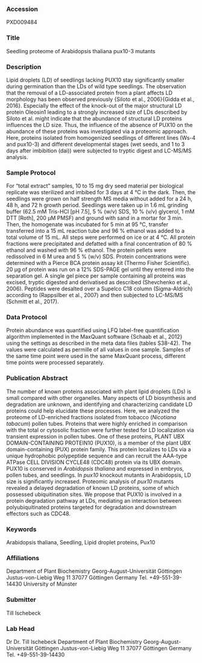 ### Accession
PXD009484

### Title
Seedling proteome of Arabidopsis thaliana pux10-3 mutants

### Description
Lipid droplets (LD) of seedlings lacking PUX10 stay significantly smaller during germination than the LDs of wild type seedlings. The observation that the removal of a LD-associated protein from a plant affects LD morphology has been observed previously {Siloto et al., 2006}{Gidda et al., 2016}. Especially the effect of the knock-out of the major structural LD protein Oleosin1 leading to a strongly increased size of LDs described by Siloto et al. might indicate that the abundance of structural LD proteins influences the LD size. Thus, the influence of the absence of PUX10 on the abundance of these proteins was investigated via a proteomic approach. Here, proteins isolated from homogenized seedlings of different lines (Ws-4 and pux10-3) and different developmental stages (wet seeds, and 1 to 3 days after imbibition (dai)) were subjected to tryptic digest and LC-MS/MS analysis.

### Sample Protocol
For “total extract” samples, 10 to 15 mg dry seed material per biological replicate was sterilized and imbibed for 3 days at 4 °C in the dark. Then, the seedlings were grown on half strength MS media without added for a 24 h, 48 h, and 72 h growth period. Seedlings were taken up in 1.6 mL grinding buffer (62.5 mM Tris-HCl [pH 7.5], 5 % (w/v) SDS, 10 % (v/v) glycerol, 1 mM DTT [Roth], 200 µM PMSF) and ground with sand in a mortar for 3 min. Then, the homogenate was incubated for 5 min at 95 °C, transfer transferred into a 15 mL reaction tube and 96 % ethanol was added to a total volume of 15 mL. All steps were performed on ice or at 4 °C. All protein fractions were precipitated and defatted with a final concentration of 80 % ethanol and washed with 96 % ethanol. The protein pellets were redissolved in 6 M urea and 5 % (w/v) SDS. Protein concentrations were determined with a Pierce BCA protein assay kit (Thermo Fisher Scientific‎). 20 µg of protein was run on a 12% SDS-PAGE gel until they entered into the separation gel. A single gel piece per sample containing all proteins was excised, tryptic digested and derivatised as described (Shevchenko et al., 2006). Peptides were desalted over a Supelco C18 column (Sigma-Aldrich) according to (Rappsilber et al., 2007) and then subjected to LC-MS/MS (Schmitt et al., 2017).

### Data Protocol
Protein abundance was quantified using LFQ label-free quantification algorithm implemented in the MaxQuant software {Schaab et al., 2012} using the settings as described in the meta data files (tables S38-42). The values were calculated as permille of all values in one sample. Samples of the same time point were used in the same MaxQuant process, different time points were processed separately.

### Publication Abstract
The number of known proteins associated with plant lipid droplets (LDs) is small compared with other organelles. Many aspects of LD biosynthesis and degradation are unknown, and identifying and characterizing candidate LD proteins could help elucidate these processes. Here, we analyzed the proteome of LD-enriched fractions isolated from tobacco (<i>Nicotiana tabacum</i>) pollen tubes. Proteins that were highly enriched in comparison with the total or cytosolic fraction were further tested for LD localization via transient expression in pollen tubes. One of these proteins, PLANT UBX DOMAIN-CONTAINING PROTEIN10 (PUX10), is a member of the plant UBX domain-containing (PUX) protein family. This protein localizes to LDs via a unique hydrophobic polypeptide sequence and can recruit the AAA-type ATPase CELL DIVISION CYCLE48 (CDC48) protein via its UBX domain. PUX10 is conserved in <i>Arabidopsis thaliana</i> and expressed in embryos, pollen tubes, and seedlings. In <i>pux10</i> knockout mutants in Arabidopsis, LD size is significantly increased. Proteomic analysis of <i>pux10</i> mutants revealed a delayed degradation of known LD proteins, some of which possessed ubiquitination sites. We propose that PUX10 is involved in a protein degradation pathway at LDs, mediating an interaction between polyubiquitinated proteins targeted for degradation and downstream effectors such as CDC48.

### Keywords
Arabidopsis thaliana, Seedling, Lipid droplet proteins, Pux10

### Affiliations
Department of Plant Biochemistry Georg-August-Universität Göttingen Justus-von-Liebig Weg 11 37077 Göttingen Germany   Tel. +49-551-39-14430
University of Münster

### Submitter
Till Ischebeck

### Lab Head
Dr Dr. Till Ischebeck
Department of Plant Biochemistry Georg-August-Universität Göttingen Justus-von-Liebig Weg 11 37077 Göttingen Germany   Tel. +49-551-39-14430



